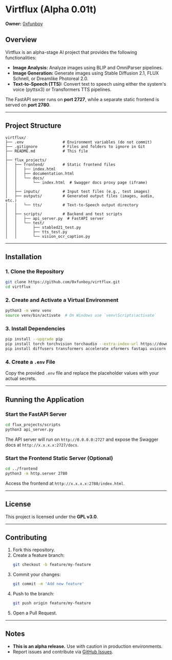 # **Virtflux (Alpha 0.01t)**
**Owner:** [0xfunboy](https://github.com/0xfunboy)

## **Overview**
Virtflux is an alpha-stage AI project that provides the following functionalities:

- **Image Analysis:** Analyze images using BLIP and OmniParser pipelines.
- **Image Generation:** Generate images using Stable Diffusion 2.1, FLUX Schnell, or Dreamlike Photoreal 2.0.
- **Text-to-Speech (TTS):** Convert text to speech using either the system's voice (pyttsx3) or Transformers TTS pipelines.

The FastAPI server runs on **port 2727**, while a separate static frontend is served on **port 2780**.

---
## **Project Structure**
```
virtflux/
├── .env                 # Environment variables (do not commit)
├── .gitignore           # Files and folders to ignore in Git
├── README.md            # This file
│
├── flux_projects/
│   ├── frontend/        # Static frontend files
│   │   ├── index.html
│   │   ├── documentation.html
│   │   └── docs/
│   │       └── index.html  # Swagger docs proxy page (iframe)
│   │
│   ├── inputs/          # Input test files (e.g., test images)
│   ├── outputs/         # Generated output files (images, audio, etc.)
│   │   └── tts/         # Text-to-Speech output directory
│   │
│   ├── scripts/         # Backend and test scripts
│   │   ├── api_server.py  # FastAPI server
│   │   └── test/
│   │       ├── stabled21_test.py
│   │       ├── tts_test.py
│   │       └── vision_ocr_caption.py
```

---
## **Installation**
### **1. Clone the Repository**
```bash
git clone https://github.com/0xfunboy/virtflux.git
cd virtflux
```

### **2. Create and Activate a Virtual Environment**
```bash
python3 -m venv venv
source venv/bin/activate  # On Windows use `venv\Scripts\activate`
```

### **3. Install Dependencies**
```bash
pip install --upgrade pip
pip install torch torchvision torchaudio --extra-index-url https://download.pytorch.org/whl/cu118
pip install diffusers transformers accelerate xformers fastapi uvicorn pillow pyttsx3 soundfile
```

### **4. Create a `.env` File**
Copy the provided `.env` file and replace the placeholder values with your actual secrets.

---
## **Running the Application**
### **Start the FastAPI Server**
```bash
cd flux_projects/scripts
python3 api_server.py
```
The API server will run on `http://0.0.0.0:2727` and expose the Swagger docs at `http://x.x.x.x:2727/docs`.

### **Start the Frontend Static Server (Optional)**
```bash
cd ../frontend
python3 -m http.server 2780
```
Access the frontend at `http://x.x.x.x:2780/index.html`.

---
## **License**
This project is licensed under the **GPL v3.0**.

---
## **Contributing**
1. Fork this repository.
2. Create a feature branch:
   ```bash
   git checkout -b feature/my-feature
   ```
3. Commit your changes:
   ```bash
   git commit -m 'Add new feature'
   ```
4. Push to the branch:
   ```bash
   git push origin feature/my-feature
   ```
5. Open a Pull Request.

---
## **Notes**
- **This is an alpha release.** Use with caution in production environments.
- Report issues and contribute via [GitHub Issues](https://github.com/0xfunboy/virtflux/issues).

